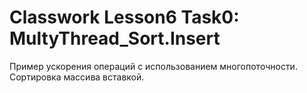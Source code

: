 # Classwork Lesson6 Task0: MultyThread_Sort.Insert
 Пример ускорения операций с использованием многопоточности.
 Сортировка массива вставкой.